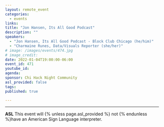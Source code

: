 ```yaml
---
layout: remote_event
categories:
  - events
links: 
title: "Jon Hansen, Its All Good Podcast"
description: ""
speakers:
  - "Jon Hansen, Its All Good Podcast - Block Club Chicago (he/him)"
  - "Charmaine Runes, Data/Visuals Reporter (she/her)"
# image: /images/events/474.jpg
# image_credit:
date: 2022-01-04T19:00:00-06:00
event_id: 471
youtube_id: 
agenda: 
sponsor: Chi Hack Night Community
asl_provided: false
tags: 
published: true

---
```


---

**ASL** This event will {% unless page.asl_provided %} not {% endunless %}have an American Sign Language interpreter.
